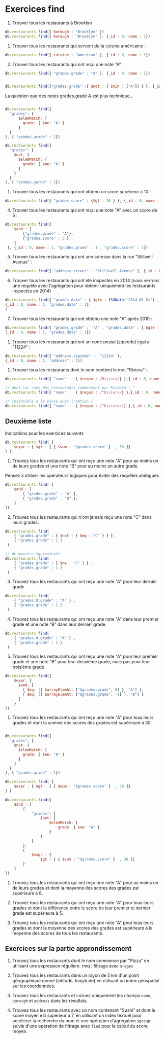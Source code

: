 # Exercices find

1. Trouver tous les restaurants à Brooklyn

```js
db.restaurants.find({ borough : "Brooklyn" })
db.restaurants.find({ borough : "Brooklyn" }, {_id : 0, name : 1})
```

1. Trouver tous les restaurants qui servent de la cuisine américaine :

```js
db.restaurants.find({ cuisine : "American" }, {_id : 0, name : 1})
```

2. Trouver tous les restaurants qui ont reçu une note "A" :

```js
db.restaurants.find({ "grades.grade" : "A" }, {_id : 0, name : 1})


db.restaurants.find({"grades.grade" :{ $not : { $nin : ["A"]} } }, {_id : 0, name : 1, "grades.grade" : 1 })
```

La question que des notes grades.grade A est plus technique...

```js

db.restaurants.find({
  "grades": {
      $elemMatch: {
        grade: { $ne: "A" }
      }
  }
}, { "grades.grade" : 1})

db.restaurants.find({
  "grades": {
    $not: {
      $elemMatch: {
        grade: { $ne: "A" }
      }
    }
  }
}, { "grades.garde" : 1})
```

1. Trouver tous les restaurants qui ont obtenu un score supérieur à 10 :

```js
db.restaurants.find({ "grades.score" : {$gt : 10 } }, {_id : 0, name : 1})
```

4. Trouver tous les restaurants qui ont reçu une note "A" avec un score de 5 :
   
```js
db.restaurants.find({ 
    $and : [
        {"grades.grade" : "A"},
        {"grades.score" : 5 },
    ]
 }, {_id : 0, name : 1, "grades.grade" : 1 , "grades.score" : 1})
```

5. Trouver tous les restaurants qui ont une adresse dans la rue "Stillwell Avenue" :

```js
db.restaurants.find({ "address.street" : "Stillwell Avenue" }, {_id : 0, name : 1})

```

6. Trouver tous les restaurants qui ont été inspectés en 2014 (nous verrons une requête avec l'agrégation pour obtenir uniquement les restaurants inspectés en 2014)

```js
db.restaurants.find({ "grades.date" : { $gte : ISODate('2014-01-01') , $lt: ISODate('2015-01-01') } },
{_id : 0, name : 1, "grades.date" : 1}
)
```

7. Trouver tous les restaurants qui ont obtenu une note "A" après 2010 :

```js
db.restaurants.find({ "grades.grade" :  "A" , "grades.date" : { $gte : ISODate('2011-01-01' )} },
{_id : 0, name : 1, "grades.date" : 1})
```

1. Trouver tous les restaurants qui ont un code postal (zipcode) égal à "11224" :

```js
db.restaurants.find({ "address.zipcode" :  "11224" },
{_id : 0, name : 1, "address" : 1})
```

1.  Trouver tous les restaurants dont le nom contient le mot "Riviera" :

```js
db.restaurants.find({ "name" :  { $regex : /Riviera/} },{_id : 0, name : 1 } )

// dont les noms des restaurants commencent par Riviera : ^
db.restaurants.find({ "name" :  { $regex : /^Riviera/} },{_id : 0, name : 1 } )

// insensible à la casse avec l'option i 
db.restaurants.find({ "name" :  { $regex : /^Riviera/i} },{_id : 0, name : 1 } )

```

## Deuxième liste

Indications pour les exercices suivants 

```js
db.restaurants.find( { 
    $expr : { $gt : [ { $sum : "$grades.score" }  , 30 ]}  
} )
```

1. Trouvez tous les restaurants qui ont reçu une note "A" pour au moins un de leurs grades et une note "B" pour au moins un autre grade.

Pensez à utiliser les opérateurs logiques pour éviter des requêtes ambigues

```js
db.restaurants.find( { 
    $and : [
        { "grades.grade" : "A" },
        { "grades.grade" : "B" },
    ]
})
```
2. Trouvez tous les restaurants qui n'ont jamais reçu une note "C" dans leurs grades.

```js
db.restaurants.find( 
    { "grades.grade" : { $not : { $eq : "C" } } },
    { "grades.grade" : 1 }
 )

// de manière équivalente
db.restaurants.find( 
    { "grades.grade" : { $ne : "C" } } ,
    { "grades.grade" : 1 }
 )

```
3. Trouvez tous les restaurants qui ont reçu une note "A" pour leur dernier grade.

```js
db.restaurants.find( 
    { "grades.0.grade" : "A" } ,
    { "grades.grade" : 1 }
 )
```

4. Trouvez tous les restaurants qui ont reçu une note "A" dans leur premier grade et une note "B" dans leur dernier grade.

```js
db.restaurants.find( 
    { "grades.0.grade" : "A" } ,
    { "grades.grade" : 1 }
 )
```

5. Trouvez tous les restaurants qui ont reçu une note "A" pour leur premier grade et une note "B" pour leur deuxième grade, mais pas pour leur troisième grade.

```js
db.restaurants.find({
    $expr: {
      $and: [
        { $eq: [{ $arrayElemAt: ["$grades.grade", 0] }, "A"] },
        { $eq: [{ $arrayElemAt: ["$grades.grade", -1] }, "B"] }
      ]
    }
})
```

1. Trouvez tous les restaurants qui ont reçu une note "A" pour tous leurs grades et dont la somme des scores des grades est supérieure à 30.

```js

db.restaurants.find({
  "grades": {
    $not: {
      $elemMatch: {
        grade: { $ne: "A" }
      }
    }
  }
}, { "grades.grade" : 1})

db.restaurants.find( { 
    $expr : { $gt : [ { $sum : "$grades.score" }  , 30 ]}  
} )

db.restaurants.find({
    $and : [
        {
            "grades": {
                $not: {
                    $elemMatch: {
                        grade: { $ne: "A" }
                    }
                }
            }
        },
        {
            $expr : { 
                $gt : [ { $sum : "$grades.score" }  , 30 ]} 
        }
    ]
})
```

1. Trouvez tous les restaurants qui ont reçu une note "A" pour au moins un de leurs grades et dont la moyenne des scores des grades est supérieure à 8.

2. Trouvez tous les restaurants qui ont reçu une note "A" pour tous leurs grades et dont la différence entre le score de leur premier et dernier grade est supérieure à 5.

3.  Trouvez tous les restaurants qui ont reçu une note "A" pour tous leurs grades et dont la moyenne des scores des grades est supérieure à la moyenne des scores de tous les restaurants.
   



## Exercices sur la partie approndissement

1. Trouvez tous les restaurants dont le nom commence par "Pizza" en utilisant une expression régulière. rmq : filtrage avec `$regex`

1. Trouvez tous les restaurants dans un rayon de 5 km d'un point géographique donné (latitude, longitude) en utilisant un index géospatial sur les coordonnées.

1. Trouvez tous les restaurants et incluez uniquement les champs `name`, `borough` et `address` dans les résultats.

1. Trouvez tous les restaurants avec un nom contenant "Sushi" et dont le score moyen est supérieur à 7, en utilisant un index textuel pour accélérer la recherche du nom et une opération d'agrégation `$group` suivie d'une opération de filtrage avec `find` pour le calcul du score moyen.
